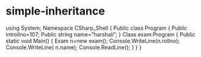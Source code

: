 # simple-inheritance
using System;
Namespace CSharp_Shell
{
Public class Program 
    {
    Public	introllno=107;
     Public string	name=”harshali”;
    }
    Class exam:Program
    {
  Public static void Main()
        {
	Exam n=new exam();
Console.WriteLine(n.rollno);
Console.WriteLine( n.name);
	Console.ReadLine();
        }
    }
}
















